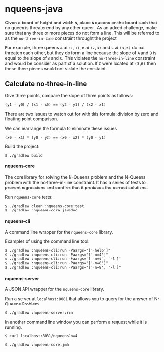 # nqueens-java

Given a board of height and width `N`, place `N` queens on the board such that no queen is threatenend by any other queen. As an added challenge, make sure that any three or more pieces do not form a line. This will be referred to as the `no-three-in-line` constraint throught the project.

For example, three queens `A` at `(1,1)`, `B` at `(2,3)` and `C` at `(3,5)` do not threaten each other, but they do form a line because the slope of `A` and `B` is equal to the slope of `B` and `C`. This violates the `no-three-in-line` constraint and would be consider as part of a solution. If `C` were located at `(3,6)` then these three pieces would not violate the constaint.

## Calculate no-three-in-line

Give three points, compare the slope of three points as follows:

```
(y1 - y0) / (x1 - x0) == (y2 - y1) / (x2 - x1)

```

There are two issues to watch out for with this formula: division by zero and floating point comparison.

We can rearrange the formula to eliminate these issues:

```
(x0 - x1) * (y0 - y2) == (x0 - x2) * (y0 - y1)
```


Build the project:

```
$ ./gradlew build
```

#### nqueens-core

The core library for solving the N-Queens problem and the N-Queens problem with the no-three-in-line constraint. It has a series of tests to prevent regressions and confirm that it produces the correct solutions.

Run `nqueens-core` tests:

```
$ ./gradlew clean :nqueens-core:test
$ ./gradlew :nqueens-core:javadoc
```

#### nqueens-cli

A command line wrapper for the `nqueens-core` library.

Examples of using the command line tool:

```
$ ./gradlew :nqueens-cli:run -Paargs="['-help']"
$ ./gradlew :nqueens-cli:run -Paargs="['-n=4']"
$ ./gradlew :nqueens-cli:run -Paargs="['-n=4', '-l']"
$ ./gradlew :nqueens-cli:run -Paargs="['-n=8']"
$ ./gradlew :nqueens-cli:run -Paargs="['-n=8', '-l']"
```

#### nqueens-server

A JSON API wrapper for the `nqueens-core` library.

Run a server at `localhost:8081` that allows you to query for the answer of N-Queens Problem

```
$ ./gradlew :nqueens-server:run
```

In another command line window you can perform a request while it is running.

```
$ curl localhost:8081/nqueens?n=4
```


```
$ ./gradlew :nqueens-core:jmh
```

